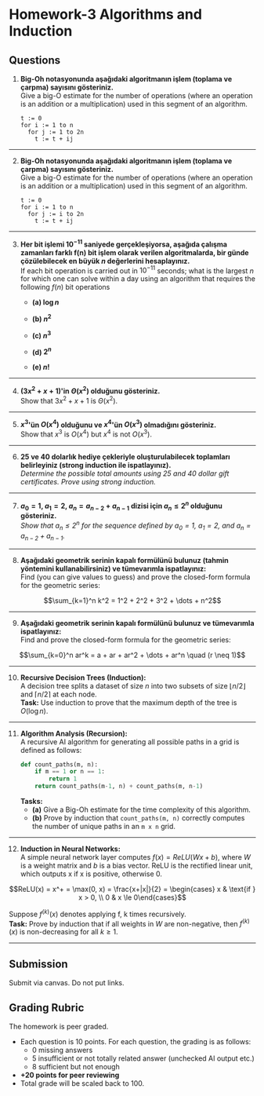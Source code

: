 # Homework-3 Algorithms and Induction

## Questions

1. **Big-Oh notasyonunda aşağıdaki algoritmanın işlem (toplama ve çarpma) sayısını gösteriniz.**  
   Give a big-O estimate for the number of operations (where an operation is an addition or a multiplication) used in this segment of an algorithm.

   ```plaintext
   t := 0
   for i := 1 to n
     for j := 1 to 2n
       t := t + ij
   ```

---

2. **Big-Oh notasyonunda aşağıdaki algoritmanın işlem (toplama ve çarpma) sayısını gösteriniz.**  
   Give a big-O estimate for the number of operations (where an operation is an addition or a multiplication) used in this segment of an algorithm.

   ```plaintext
   t := 0
   for i := 1 to n
     for j := i to 2n
       t := t + ij
   ```
---

3. **Her bit işlemi $10^{-11}$ saniyede gerçekleşiyorsa, aşağıda çalışma zamanları farklı f(n) bit işlem olarak verilen algoritmalarda, bir günde çözülebilecek en büyük $n$ değerlerini hesaplayınız.**  
   If each bit operation is carried out in $10^{-11}$ seconds; what is the largest $n$ for which one can solve within a day using an algorithm that requires the following $f(n)$ bit operations

   - **(a) $\log n$**  

   - **(b) $n^2$**  

   - **(c) $n^3$**  

   - **(d) $2^n$**  

   - **(e) $n!$**  

---

4. **$(3x^2 + x + 1)$'in $\Theta(x^2)$ olduğunu gösteriniz.**  
   Show that $3x^2 + x + 1$ is $\Theta(x^2)$.


---

5. **$x^3$'ün $O(x^4)$ olduğunu ve $x^4$'ün $O(x^3)$ olmadığını gösteriniz.**  
   Show that $x^3$ is $O(x^4)$ but $x^4$ is not $O(x^3)$.

---

6. **25 ve 40 dolarlık hediye çekleriyle oluşturulabilecek toplamları belirleyiniz (strong induction ile ispatlayınız).**  
   *Determine the possible total amounts using 25 and 40 dollar gift certificates. Prove using strong induction.*



---

7. **$a_0 = 1$, $a_1 = 2$, $a_n = a_{n-2} + a_{n-1}$ dizisi için $a_n \leq 2^n$ olduğunu gösteriniz.**  
   *Show that $a_n \leq 2^n$ for the sequence defined by $a_0 = 1$, $a_1 = 2$, and $a_n = a_{n-2} + a_{n-1}$.*

---


8. **Aşağıdaki geometrik serinin kapalı formülünü bulunuz (tahmin yöntemini kullanabilirsiniz) ve tümevarımla ispatlayınız:**  
    Find (you can give values to guess) and prove the closed-form formula for the geometric series:
```math
\sum_{k=1}^n k^2 = 1^2 + 2^2 + 3^2 + \dots + n^2
```

---

9. **Aşağıdaki geometrik serinin kapalı formülünü bulunuz ve tümevarımla ispatlayınız:**  
    Find and prove the closed-form formula for the geometric series:
```math
\sum_{k=0}^n ar^k = a + ar + ar^2 + \dots + ar^n \quad (r \neq 1)
```
---

10. **Recursive Decision Trees (Induction):**  
    A decision tree splits a dataset of size $n$ into two subsets of size $\lfloor n/2 \rfloor$ and $\lceil n/2 \rceil$ at each node.  
    **Task:** Use induction to prove that the maximum depth of the tree is $O(\log n)$. 

---

11. **Algorithm Analysis (Recursion):**  
    A recursive AI algorithm for generating all possible paths in a grid is defined as follows:  
    ```python
    def count_paths(m, n):
        if m == 1 or n == 1:
            return 1
        return count_paths(m-1, n) + count_paths(m, n-1)
    ```  
    **Tasks:**  
    - **(a)** Give a Big-Oh estimate for the time complexity of this algorithm.  
    - **(b)** Prove by induction that `count_paths(m, n)` correctly computes the number of unique paths in an `m x n` grid.  

---

12.  **Induction in Neural Networks:**  
A simple neural network layer computes $f(x) = ReLU(Wx + b)$, where $W$ is a weight matrix and $b$ is a bias vector. ReLU is the rectified linear unit, which outputs x if x is positive, otherwise 0.
```math
ReLU(x) = x^+ = \max(0, x) = \frac{x+|x|}{2} = \begin{cases}
x & \text{if } x > 0, \\
0 & x \le 0\end{cases}
```    
Suppose $f^{(k)}(x)$ denotes applying f, k times recursively.  
**Task:** Prove by induction that if all weights in $W$ are non-negative, then $f^{(k)}(x)$ is non-decreasing for all $k \geq 1$.  

---

## Submission
Submit via canvas.
Do not put links.

## Grading Rubric
The homework is peer graded. 

- Each question is 10 points. For each question, the grading is as follows:
  - 0 missing answers
  - 5 insufficient or not totally related answer (unchecked AI output etc.)
  - 8 sufficient but not enough 
- **+20 points for peer reviewing**
- Total grade will be scaled back to 100.